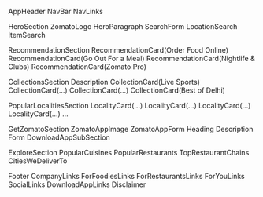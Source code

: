 AppHeader
    NavBar
      NavLinks

HeroSection
    ZomatoLogo
    HeroParagraph
    SearchForm
        LocationSearch
        ItemSearch

RecommendationSection
    RecommendationCard(Order Food Online)
    RecommendationCard(Go Out For a Meal)
    RecommendationCard(Nightlife & Clubs)
    RecommendationCard(Zomato Pro)

CollectionsSection
    Description
    CollectionCard(Live Sports)
    CollectionCard(...)
    CollectionCard(...)
    CollectionCard(Best of Delhi)
    

PopularLocalitiesSection
    LocalityCard(...)
    LocalityCard(...)
    LocalityCard(...)
    LocalityCard(...)
    ...

GetZomatoSection
    ZomatoAppImage
    ZomatoAppForm
        Heading
        Description
        Form
    DownloadAppSubSection

ExploreSection
    PopularCuisines
    PopularRestaurants
    TopRestaurantChains
    CitiesWeDeliverTo

Footer
    CompanyLinks
    ForFoodiesLinks
    ForRestaurantsLinks
    ForYouLinks
    SocialLinks
    DownloadAppLinks
    Disclaimer